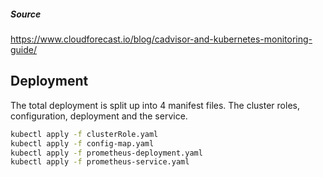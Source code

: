 ##### Source
https://www.cloudforecast.io/blog/cadvisor-and-kubernetes-monitoring-guide/

## Deployment
The total deployment is split up into 4 manifest files. The cluster roles, configuration, deployment and the service.
```bash
kubectl apply -f clusterRole.yaml
kubectl apply -f config-map.yaml
kubectl apply -f prometheus-deployment.yaml
kubectl apply -f prometheus-service.yaml
```